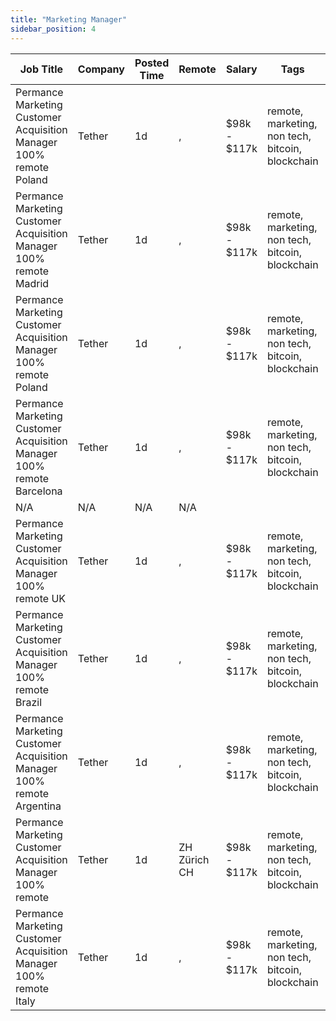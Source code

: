 ```yaml
---
title: "Marketing Manager"
sidebar_position: 4
---
```


| Job Title | Company | Posted Time | Remote | Salary | Tags | Apply Link |
|-----------|---------|-------------|--------|--------|------|------------|
| Permance Marketing Customer Acquisition Manager 100% remote Poland | Tether | 1d | , | $98k - $117k | remote, marketing, non tech, bitcoin, blockchain | [Apply](https://web3.career/performance-marketing-customer-acquisition-manager-100-remote-poland-tether/104394) |
| Permance Marketing Customer Acquisition Manager 100% remote Madrid | Tether | 1d | , | $98k - $117k | remote, marketing, non tech, bitcoin, blockchain | [Apply](https://web3.career/performance-marketing-customer-acquisition-manager-100-remote-madrid-tether/104393) |
| Permance Marketing Customer Acquisition Manager 100% remote Poland | Tether | 1d | , | $98k - $117k | remote, marketing, non tech, bitcoin, blockchain | [Apply](https://web3.career/performance-marketing-customer-acquisition-manager-100-remote-poland-tether/104392) |
| Permance Marketing Customer Acquisition Manager 100% remote Barcelona | Tether | 1d | , | $98k - $117k | remote, marketing, non tech, bitcoin, blockchain | [Apply](https://web3.career/performance-marketing-customer-acquisition-manager-100-remote-barcelona-tether/104391) |
| N/A | N/A | N/A | N/A |  |  | [Apply](https://web3.career/metana) |
| Permance Marketing Customer Acquisition Manager 100% remote UK | Tether | 1d | , | $98k - $117k | remote, marketing, non tech, bitcoin, blockchain | [Apply](https://web3.career/performance-marketing-customer-acquisition-manager-100-remote-uk-tether/104390) |
| Permance Marketing Customer Acquisition Manager 100% remote Brazil | Tether | 1d | , | $98k - $117k | remote, marketing, non tech, bitcoin, blockchain | [Apply](https://web3.career/performance-marketing-customer-acquisition-manager-100-remote-brazil-tether/104389) |
| Permance Marketing Customer Acquisition Manager 100% remote Argentina | Tether | 1d | , | $98k - $117k | remote, marketing, non tech, bitcoin, blockchain | [Apply](https://web3.career/performance-marketing-customer-acquisition-manager-100-remote-argentina-tether/104388) |
| Permance Marketing Customer Acquisition Manager 100% remote | Tether | 1d | ZH Zürich CH | $98k - $117k | remote, marketing, non tech, bitcoin, blockchain | [Apply](https://web3.career/performance-marketing-customer-acquisition-manager-100-remote-tether/104386) |
| Permance Marketing Customer Acquisition Manager 100% remote Italy | Tether | 1d | , | $98k - $117k | remote, marketing, non tech, bitcoin, blockchain | [Apply](https://web3.career/performance-marketing-customer-acquisition-manager-100-remote-italy-tether/104385) |
